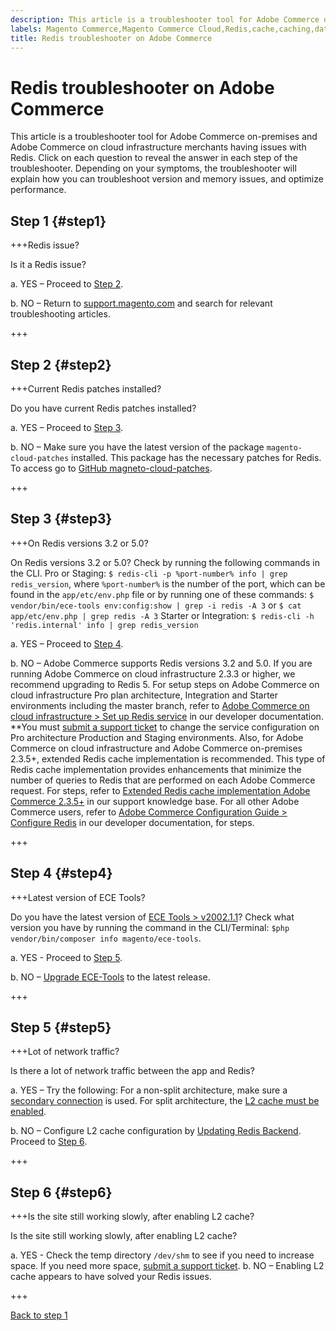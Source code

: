 ```yaml
---
description: This article is a troubleshooter tool for Adobe Commerce on-premises and Adobe Commerce on cloud infrastructure merchants having issues with Redis. Click on each question to reveal the answer in each step of the troubleshooter. Depending on your symptoms and configuration, the troubleshooter will explain how to troubleshoot version and memory issues and optimize performance.
labels: Magento Commerce,Magento Commerce Cloud,Redis,cache,caching,database,ece-tools,patches,troubleshooting,Adobe Commerce,cloud infrastructure,on-premises
title: Redis troubleshooter on Adobe Commerce
---
```


# Redis troubleshooter on Adobe Commerce

This article is a troubleshooter tool for Adobe Commerce on-premises and Adobe Commerce on cloud infrastructure merchants having issues with Redis. Click on each question to reveal the answer in each step of the troubleshooter. Depending on your symptoms, the troubleshooter will explain how you can troubleshoot version and memory issues, and optimize performance.

## Step 1 {#step1}

+++Redis issue?

Is it a Redis issue?

a. YES – Proceed to [Step 2](#step2)</a>.

b. NO – Return to [support.magento.com](https://support.magento.com/hc/en-us) and search for relevant troubleshooting articles.

+++

## Step 2 {#step2}

+++Current Redis patches installed?

Do you have current Redis patches installed?

a. YES – Proceed to [Step 3](#step3)</a>.

b. NO – Make sure you have the latest version of the package `magento-cloud-patches` installed. This package has the necessary patches for Redis. To access go to [GitHub magneto-cloud-patches](https://github.com/magento/magento-cloud-patches/).

+++

## Step 3 {#step3}

+++On Redis versions 3.2 or 5.0?

On Redis versions 3.2 or 5.0? Check by running the following commands in the CLI. Pro or Staging: `$ redis-cli -p %port-number% info | grep redis_version`, where `%port-number%` is the number of the port, which can be found in the `app/etc/env.php` file or by running one of these commands: `$ vendor/bin/ece-tools env:config:show | grep -i redis -A 3` or `$ cat app/etc/env.php | grep redis -A 3` Starter or Integration: `$ redis-cli -h 'redis.internal' info | grep redis_version`

a. YES – Proceed to [Step 4](#step4).

b. NO – Adobe Commerce supports Redis versions 3.2 and 5.0. If you are running Adobe Commerce on cloud infrastructure 2.3.3 or higher, we recommend upgrading to Redis 5. For setup steps on Adobe Commerce on cloud infrastructure Pro plan architecture, Integration and Starter environments including the master branch, refer to [Adobe Commerce on cloud infrastructure > Set up Redis service](https://devdocs.magento.com/cloud/project/services-redis.html)</a> in our developer documentation. **You must [submit a support ticket](https://support.magento.com/hc/en-us/articles/360019088251) to change the service configuration on Pro architecture Production and Staging environments. Also, for Adobe Commerce on cloud infrastructure and Adobe Commerce on-premises 2.3.5+, extended Redis cache implementation is recommended. This type of Redis cache implementation provides enhancements that minimize the number of queries to Redis that are performed on each Adobe Commerce request. For steps, refer to [Extended Redis cache implementation Adobe Commerce 2.3.5+](https://support.magento.com/hc/en-us/articles/360049292532) in our support knowledge base. For all other Adobe Commerce users, refer to [Adobe Commerce Configuration Guide > Configure Redis](https://devdocs.magento.com/guides/v2.4/config-guide/redis/config-redis.html) in our developer documentation, for steps.

+++

## Step 4 {#step4}

+++Latest version of ECE Tools?

Do you have the latest version of [ECE Tools > v2002.1.1](https://github.com/magento/ece-tools/releases)?  Check what version you have by running the command in the CLI/Terminal: `$php vendor/bin/composer info magento/ece-tools`.

a. YES - Proceed to [Step 5](#step5).

b. NO – [Upgrade ECE-Tools](https://devdocs.magento.com/cloud/project/ece-tools-update.html) to the latest release.

+++

## Step 5 {#step5}

+++Lot of network traffic?

Is there a lot of network traffic between the app and Redis?

a. YES – Try the following: For a non-split architecture, make sure a [secondary connection](https://support.magento.com/hc/en-us/articles/360037391972) is used. For split architecture, the [L2 cache must be enabled](https://devdocs.magento.com/guides/v2.4/config-guide/cache/two-level-cache.html).

b. NO – Configure L2 cache configuration by [Updating Redis Backend](https://devdocs.magento.com/cloud/env/variables-deploy.html#redis_backend). Proceed to [Step 6](#step6).

+++

## Step 6 {#step6}

+++Is the site still working slowly, after enabling L2 cache?

Is the site still working slowly, after enabling L2 cache?

a. YES - Check the temp directory `/dev/shm` to see if you need to increase space. If you need more space, [submit a support ticket](https://support.magento.com/hc/en-us/articles/360019088251).
b. NO – Enabling L2 cache appears to have solved your Redis issues.

+++

[Back to step 1](#step1)

